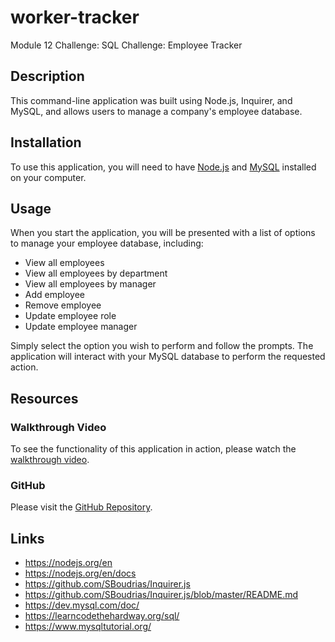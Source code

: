 # worker-tracker
Module 12 Challenge: SQL Challenge: Employee Tracker

## Description
This command-line application was built using Node.js, Inquirer, and MySQL, and allows users to manage a company's employee database.

## Installation
To use this application, you will need to have [Node.js](https://nodejs.org/) and [MySQL](https://www.mysql.com/) installed on your computer. 

## Usage
When you start the application, you will be presented with a list of options to manage your employee database, including:

- View all employees
- View all employees by department
- View all employees by manager
- Add employee
- Remove employee
- Update employee role
- Update employee manager

Simply select the option you wish to perform and follow the prompts. The application will interact with your MySQL database to perform the requested action.

## Resources

### Walkthrough Video
To see the functionality of this application in action, please watch the [walkthrough video](<insert link to video>).

### GitHub 
Please visit the [GitHub Repository](<https://github.com/sarnoire/worker-tracker>).

## Links
+ https://nodejs.org/en
+ https://nodejs.org/en/docs
+ https://github.com/SBoudrias/Inquirer.js
+ https://github.com/SBoudrias/Inquirer.js/blob/master/README.md
+ https://dev.mysql.com/doc/
+ https://learncodethehardway.org/sql/
+ https://www.mysqltutorial.org/

